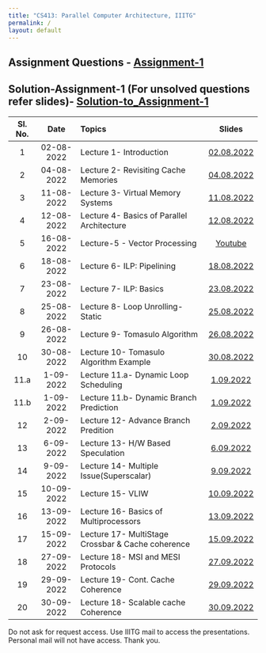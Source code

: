 ```yaml
---
title: "CS413: Parallel Computer Architecture, IIITG"
permalink: /
layout: default
---
```



## Assignment Questions - [Assignment-1](https://drive.google.com/file/d/19kFOAy-pK3w13QgJ_VNrLzHV4FWHMXm6/view?usp=sharing)
## Solution-Assignment-1 (For unsolved questions refer slides)- [Solution-to_Assignment-1](https://drive.google.com/file/d/1tI8Epj82mDWgHgmofGOGWZJIxKExNBtk/view?usp=sharing) 

| Sl. No. | Date    | Topics  | Slides   |
|:---:|:-----------------:|:--|:--------------------------:|
| 1   | 02-08-2022   |Lecture 1- Introduction | [02.08.2022](https://drive.google.com/file/d/1Oi5m8VMmQGHYy3YsWFUoowDYNW6H_pk5/view?usp=sharing)|
| 2   | 04-08-2022   |Lecture 2- Revisiting Cache Memories | [04.08.2022](https://drive.google.com/file/d/1vnPqJOD8YDxfriP0XetSaRN4xE3H22c3/view?usp=sharing)|
| 3   | 11-08-2022   |Lecture 3- Virtual Memory Systems | [11.08.2022](https://drive.google.com/file/d/1a87yZSEF6tDTU7L8yKt3YCezKuYRO513/view?usp=sharing)|
| 4   | 12-08-2022   |Lecture 4- Basics of Parallel Architecture | [12.08.2022](https://drive.google.com/file/d/1nKZ9RakTTKdIpuXsGqiQ8PLMj3dXcTih/view?usp=sharing)|
| 5   | 16-08-2022   | Lecture-5 - Vector Processing       | [Youtube](https://www.youtube.com/watch?v=fP4kZ2Zx_84)|
| 6   | 18-08-2022   | Lecture 6- ILP: Pipelining     |[18.08.2022](https://drive.google.com/file/d/1vmEN9E8S1nMbRFaPvBI03Z6vWj5nmXK6/view?usp=sharing)|
| 7   | 23-08-2022   | Lecture 7- ILP: Basics     |[23.08.2022](https://drive.google.com/file/d/1f1G3Nln02_O1eTD5PoWJLrUghwXZbhSP/view?usp=sharing)|
| 8   | 25-08-2022   | Lecture 8- Loop Unrolling-Static     |[25.08.2022](https://drive.google.com/file/d/1cIapIFSwOVt37_fiYih8Y6IadONne_Dl/view?usp=sharing)|
| 9   | 26-08-2022   | Lecture 9- Tomasulo Algorithm     |[26.08.2022](https://drive.google.com/file/d/1VftGodi13C0E1lRCxBN_IWkZL87Uohls/view?usp=sharing)|
| 10   | 30-08-2022   | Lecture 10- Tomasulo Algorithm Example    |[30.08.2022](https://drive.google.com/file/d/1ZcLaDcqHFbLpJIfad6xWEJ2FNJZZxC4t/view?usp=sharing)|
| 11.a  | 1-09-2022   | Lecture 11.a- Dynamic Loop Scheduling    |[1.09.2022](https://drive.google.com/file/d/1qdgp0tQ56mac8WyfNXfytFLc0xX3Us0a/view?usp=sharing)|
| 11.b | 1-09-2022   | Lecture 11.b- Dynamic Branch Prediction    |[1.09.2022](https://drive.google.com/file/d/1r7bAVVn1TohDBYFUYzlxp0FBcZXqVa-k/view?usp=sharing)|
| 12   | 2-09-2022   | Lecture 12- Advance Branch Predition    |[2.09.2022](https://drive.google.com/file/d/1M8q3NnH-4M6RTNcAGt-q1O1MbC7hE8Gc/view?usp=sharing)|
| 13   | 6-09-2022   | Lecture 13- H/W Based Speculation    |[6.09.2022](https://drive.google.com/file/d/1sfVMt6BaTRDBUGTLpVyEmLbiWZbnSIrX/view?usp=sharing)|
| 14   | 9-09-2022   | Lecture 14- Multiple Issue(Superscalar)    |[9.09.2022](https://drive.google.com/file/d/1qyjgFGEvwXhnP7CwsoAx03r5vk908QT6/view?usp=sharing)|
| 15   | 10-09-2022   | Lecture 15- VLIW    |[10.09.2022](https://drive.google.com/file/d/1SU1sDreVpuqQzXCLCeUc2xUANStULXba/view?usp=sharing)|
| 16   | 13-09-2022   | Lecture 16- Basics of Multiprocessors    |[13.09.2022](https://drive.google.com/file/d/1olqLjbCMTpyN3H45O3jYdXmdkz_8MgHk/view?usp=sharing)|
| 17   | 15-09-2022   | Lecture 17- MultiStage Crossbar & Cache coherence|[15.09.2022](https://drive.google.com/file/d/1e-OTQIS9cCCeMlOS0_Y2kdzJnPv04WO7/view?usp=sharing)|
| 18   | 27-09-2022   | Lecture 18- MSI and MESI Protocols    |[27.09.2022](https://drive.google.com/file/d/1zp0liWP89UGpPetChb8YO54JNCD3kuv0/view?usp=sharing)|
| 19   | 29-09-2022   | Lecture 19- Cont. Cache Coherence    |[29.09.2022](https://drive.google.com/file/d/1qQWnF7my2kw1Zrdb8_E3-jklkMG_YnlX/view?usp=sharing)|
| 20   | 30-09-2022   | Lecture 18-  Scalable cache Coherence   |[30.09.2022](https://drive.google.com/file/d/1FAH1eGryiEMOdm3aYNkYKU3GcEwzmexz/view?usp=sharing)|
Do not ask for request access. Use IIITG mail to access the presentations. Personal mail will not have access. Thank you. 

